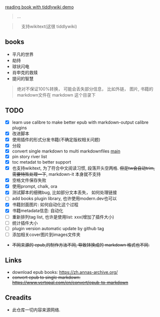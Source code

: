 [reading book with tiddlywiki demo](https://oeyoews.github.io/reading-books-with-tiddlywiki/)

> ...

>　支持wikitext(这很 tiddlywiki)

## books

- 平凡的世界
- 劫持
- 球状闪电
- 肖申克的救赎
- 提问的智慧

> 绝对不保证100%转换， 可能会丢失部分信息， 比如外链， 图片, 书籍的markdown文件在 markdown 这个目录下

## TODO

- [x] learn use calibre to make better epub with markdown-output calibre plugins
- [x] 改进脚本
- [x] 使用插件的形式分发书籍(不确定版权相关问题)
- [x] 分段
- [x] convert single markdown to multi markdownfiles [main](./src/main.js)
- [x] pin story river list
- [x] toc metadat to better support
- [x] 也支持wikitext, 为了符合中文阅读习惯, 段落开头空两格. ~~但是tw会自动trim, 需要特殊处理一下~~, markdown-it 本身就不支持
- [x] 空格文件保存失败
- [x] 使用prompt, chalk, ora
- [x] 测试脚本的细微bug, 比如部分文本丢失， 如何处理链接
- [ ] add books plugin library, 也许使用modern.dev也可以
- [x] 书籍封面图片: 如何自动化这个过程
- [x] 书籍metadata信息: 自动化
- [ ] 重新排列tag list, 也许是使用list: xxx(增加了插件大小)
- [ ] 统计插件大小
- [ ] plugin version automatic update by github tag
- [ ] 添加相关cover图片到images文件夹

- ~~不同来源的 epub,的制作方法不同, 导致转换成的 markdown 格式也不同.~~

## Links

- download epub books: https://zh.annas-archive.org/
- ~~convert epub to single markdown: https://www.vertopal.com/en/convert/epub-to-markdown~~

<!-- ```bash
vertopal convert EPUB_INPUT_FILE --to markdown
``` -->

## Creadits

- 此仓库一切内容来源网络.
